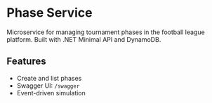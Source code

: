 # Phase Service

Microservice for managing tournament phases in the football league platform. Built with .NET Minimal API and DynamoDB.

## Features

- Create and list phases
- Swagger UI: `/swagger`
- Event-driven simulation

